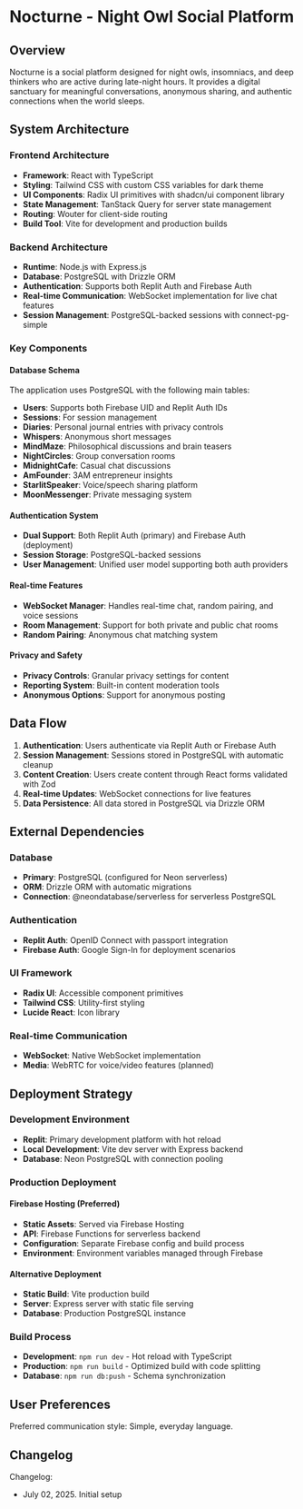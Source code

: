 # Nocturne - Night Owl Social Platform

## Overview

Nocturne is a social platform designed for night owls, insomniacs, and deep thinkers who are active during late-night hours. It provides a digital sanctuary for meaningful conversations, anonymous sharing, and authentic connections when the world sleeps.

## System Architecture

### Frontend Architecture
- **Framework**: React with TypeScript
- **Styling**: Tailwind CSS with custom CSS variables for dark theme
- **UI Components**: Radix UI primitives with shadcn/ui component library
- **State Management**: TanStack Query for server state management
- **Routing**: Wouter for client-side routing
- **Build Tool**: Vite for development and production builds

### Backend Architecture
- **Runtime**: Node.js with Express.js
- **Database**: PostgreSQL with Drizzle ORM
- **Authentication**: Supports both Replit Auth and Firebase Auth
- **Real-time Communication**: WebSocket implementation for live chat features
- **Session Management**: PostgreSQL-backed sessions with connect-pg-simple

### Key Components

#### Database Schema
The application uses PostgreSQL with the following main tables:
- **Users**: Supports both Firebase UID and Replit Auth IDs
- **Sessions**: For session management
- **Diaries**: Personal journal entries with privacy controls
- **Whispers**: Anonymous short messages
- **MindMaze**: Philosophical discussions and brain teasers
- **NightCircles**: Group conversation rooms
- **MidnightCafe**: Casual chat discussions
- **AmFounder**: 3AM entrepreneur insights
- **StarlitSpeaker**: Voice/speech sharing platform
- **MoonMessenger**: Private messaging system

#### Authentication System
- **Dual Support**: Both Replit Auth (primary) and Firebase Auth (deployment)
- **Session Storage**: PostgreSQL-backed sessions
- **User Management**: Unified user model supporting both auth providers

#### Real-time Features
- **WebSocket Manager**: Handles real-time chat, random pairing, and voice sessions
- **Room Management**: Support for both private and public chat rooms
- **Random Pairing**: Anonymous chat matching system

#### Privacy and Safety
- **Privacy Controls**: Granular privacy settings for content
- **Reporting System**: Built-in content moderation tools
- **Anonymous Options**: Support for anonymous posting

## Data Flow

1. **Authentication**: Users authenticate via Replit Auth or Firebase Auth
2. **Session Management**: Sessions stored in PostgreSQL with automatic cleanup
3. **Content Creation**: Users create content through React forms validated with Zod
4. **Real-time Updates**: WebSocket connections for live features
5. **Data Persistence**: All data stored in PostgreSQL via Drizzle ORM

## External Dependencies

### Database
- **Primary**: PostgreSQL (configured for Neon serverless)
- **ORM**: Drizzle ORM with automatic migrations
- **Connection**: @neondatabase/serverless for serverless PostgreSQL

### Authentication
- **Replit Auth**: OpenID Connect with passport integration
- **Firebase Auth**: Google Sign-In for deployment scenarios

### UI Framework
- **Radix UI**: Accessible component primitives
- **Tailwind CSS**: Utility-first styling
- **Lucide React**: Icon library

### Real-time Communication
- **WebSocket**: Native WebSocket implementation
- **Media**: WebRTC for voice/video features (planned)

## Deployment Strategy

### Development Environment
- **Replit**: Primary development platform with hot reload
- **Local Development**: Vite dev server with Express backend
- **Database**: Neon PostgreSQL with connection pooling

### Production Deployment

#### Firebase Hosting (Preferred)
- **Static Assets**: Served via Firebase Hosting
- **API**: Firebase Functions for serverless backend
- **Configuration**: Separate Firebase config and build process
- **Environment**: Environment variables managed through Firebase

#### Alternative Deployment
- **Static Build**: Vite production build
- **Server**: Express server with static file serving
- **Database**: Production PostgreSQL instance

### Build Process
- **Development**: `npm run dev` - Hot reload with TypeScript
- **Production**: `npm run build` - Optimized build with code splitting
- **Database**: `npm run db:push` - Schema synchronization

## User Preferences

Preferred communication style: Simple, everyday language.

## Changelog

Changelog:
- July 02, 2025. Initial setup